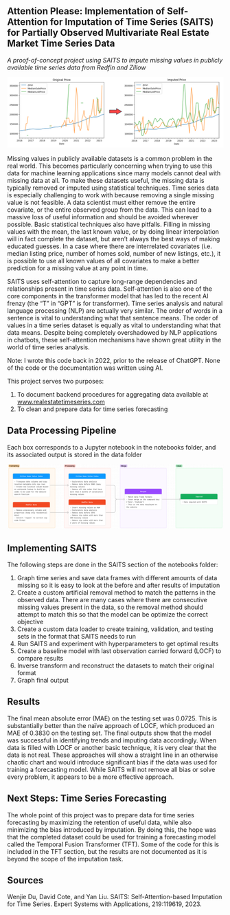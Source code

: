 ## Attention Please: Implementation of Self-Attention for Imputation of Time Series (SAITS) for Partially Observed Multivariate Real Estate Market Time Series Data
<i> A proof-of-concept project using SAITS to impute missing values in publicly available time series data from Redfin and Zillow </i>

![demo graph](images/SAITS_Graphic.png)

Missing values in publicly available datasets is a common problem in the real world. This becomes particularly concerning when trying to use this data for machine learning applications since many models cannot deal with missing data at all. To make these datasets useful, the missing data is typically removed or imputed using statistical techniques. Time series data is especially challenging to work with because removing a single missing value is not feasible. A data scientist must either remove the entire covariate, or the entire observed group from the data. This can lead to a massive loss of useful information and should be avoided wherever possible. Basic statistical techniques also have pitfalls. Filling in missing values with the mean, the last known value, or by doing linear interpolation will in fact complete the dataset, but aren’t always the best ways of making educated guesses. In a case where there are interrelated covariates (i.e. median listing price, number of homes sold, number of new listings, etc.), it is possible to use all known values of all covariates to make a better prediction for a missing value at any point in time. 

SAITS uses self-attention to capture long-range dependencies and relationships present in time series data. Self-attention is also one of the core components in the transformer model that has led to the recent AI frenzy (the “T” in “GPT” is for transformer). Time series analysis and natural language processing (NLP) are actually very similar. The order of words in a sentence is vital to understanding what that sentence means. The order of values in a time series dataset is equally as vital to understanding what that data means. Despite being completely overshadowed by NLP applications in chatbots, these self-attention mechanisms have shown great utility in the world of time series analysis.

Note: I wrote this code back in 2022, prior to the release of ChatGPT. None of the code or the documentation was written using AI. 

This project serves two purposes:
1.	To document backend procedures for aggregating data available at www.realestatetimeseries.com
2.	To clean and prepare data for time series forecasting

## Data Processing Pipeline
Each box corresponds to a Jupyter notebook in the notebooks folder, and its associated output is stored in the data folder

![pipeline](images/Processing.png)

## Implementing SAITS

The following steps are done in the SAITS section of the notebooks folder:
1.	Graph time series and save data frames with different amounts of data missing so it is easy to look at the before and after results of imputation
2.	Create a custom artificial removal method to match the patterns in the observed data. There are many cases where there are consecutive missing values present in the data, so the removal method should attempt to match this so that the model can be optimize the correct objective
3.	Create a custom data loader to create training, validation, and testing sets in the format that SAITS needs to run
4.	Run SAITS and experiment with hyperparameters to get optimal results
5.	Create a baseline model with last observation carried forward (LOCF) to compare results
6.	Inverse transform and reconstruct the datasets to match their original format
7.	Graph final output

## Results

The final mean absolute error (MAE) on the testing set was 0.0725. This is substantially better than the naïve approach of LOCF, which produced an MAE of 0.3830 on the testing set. The final outputs show that the model was successful in identifying trends and imputing data accordingly. When data is filled with LOCF or another basic technique, it is very clear that the data is not real. These approaches will show a straight line in an otherwise chaotic chart and would introduce significant bias if the data was used for training a forecasting model. While SAITS will not remove all bias or solve every problem, it appears to be a more effective approach.

## Next Steps: Time Series Forecasting

The whole point of this project was to prepare data for time series forecasting by maximizing the retention of useful data, while also minimizing the bias introduced by imputation. By doing this, the hope was that the completed dataset could be used for training a forecasting model called the Temporal Fusion Transformer (TFT). Some of the code for this is included in the TFT section, but the results are not documented as it is beyond the scope of the imputation task.


## Sources 

Wenjie Du, David Cote, and Yan Liu. SAITS: Self-Attention-based Imputation for Time Series. Expert Systems with Applications, 219:119619, 2023.